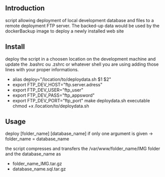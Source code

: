 ## Introduction
script allowing deployment of local development database and files to a remote deployment FTP server. 
The backed-up data would be used by the dockerBackup image to deploy a newly installed web site
## Install
deploy the script in a choosen location on the development machine and update the .bashrc ou .zshrc or whatever shell you are using adding those lines with your proper informations.
- alias deploy="/location/to/deploydata.sh $1 $2"
- export FTP_DEV_HOST="ftp.server.adress"
- export FTP_DEV_USER="ftp_user"
- export FTP_DEV_PASS="ftp_appsword"
- export FTP_DEV_PORT="ftp_port"
make deploydata.sh executable
chmod +x /location/to/deploydata.sh
## Usage
deploy [folder_name] [database_name] 
if only one argument is given -> folder_name = database_name

the script compresses and transfers the /var/www/folder_name/IMG folder and the database_name as
- folder_name_IMG.tar.gz
- database_name.sql.tar.gz

